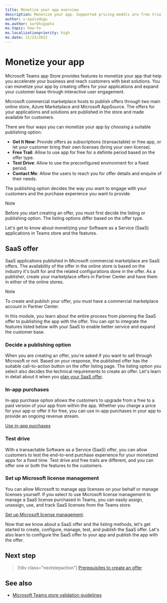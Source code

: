 ```yaml
---
title: Monetize your app overview
description: Monetize your app. Supported pricing models are free trials, in-app purchases, and include a SaaS offer with your app.
author: v-npaladugu
ms.author: surbhigupta
ms.topic: how-to
ms.localizationpriority: high 
ms.date: 11/23/2022
---
```


# Monetize your app

Microsoft Teams app Store provides features to monetize your app that help you accelerate your business and reach customers with best solutions. You can monetize your app by creating offers for your applications and expand your customer base through interactive user engagement.

Microsoft commercial marketplace hosts to publish offers through two main online store, Azure Marketplace and Microsoft AppSource. The offers for your applications and solutions are published in the store and made available for customers.

There are four ways you can monetize your app by choosing a suitable publishing option:

* **Get It Now**: Provide offers as subscriptions (transactable) or free app, or let your customer bring their own licenses (bring your own license).
* **Free Trail**: Allow to use app for free for a definite period based on the offer type.
* **Test Drive**: Allow to use the preconfigured environment for a fixed period.
* **Contact Me**: Allow the users to reach you for offer details and enquire of their needs.

The publishing option decides the way you want to engage with your customers and the purchase experience you want to provide.

> [!NOTE]
> Before you start creating an offer, you must first decide the listing or publishing option. The listing options differ based on the offer type.

Let's get to know about monetizing your Software as a Service (SaaS) applications in Teams store and the features.

## SaaS offer

SaaS applications published in Microsoft commercial marketplace are SaaS offers. The availability of the offer in the online store is based on the industry it's built for and the related configurations done in the offer. As a publisher, create your marketplace offers in Partner Center and have them in either of the online stores.

> [!NOTE]
> To create and publish your offer, you must have a commercial marketplace account in Partner Center.

In this module, you learn about the entire process from planning the SaaS offer to publishing the app with the offer. You can opt to integrate the features listed below with your SaaS to enable better service and expand the customer base.

### Decide a publishing option

When you are creating an offer, you're asked if you want to sell through Microsoft or not. Based on your response, the published offer has the suitable call-to-action button on the offer listing page. The listing option you select also decides the technical requirements to create an offer. Let's learn in detail about it when you [plan your SaaS offer](include-saas-offer.md).

### In-app purchases

In-app purchase option allows the customers to upgrade from a free to a paid version of your app from within the app. Whether you charge a price for your app or offer it for free, you can use in-app purchases in your app to provide an ongoing revenue stream.

[Use in-app purchases](~/concepts/deploy-and-publish/appsource/prepare/in-app-purchase-flow.md)

### Test drive

With a transactable Software as a Service (SaaS) offer, you can allow customers to test the end-to-end purchase experience for your monetized apps for a fixed time. Test drive and free trails are different, and you can offer one or both the features to the customers.

### Set up Microsoft license management

You can allow Microsoft to manage app licenses on your behalf or manage licenses yourself. If you select to use Microsoft license management to manage a SaaS license purchased in Teams, you can easily assign, unassign, use, and track SaaS licenses from the Teams store.

[Set up Microsoft license management](manage-third-party-apps-license.md).

Now that we know about a SaaS offer and the listing methods, let's get started to create, configure, manage, test, and publish the SaaS offer. Let's also learn to configure the SaaS offer to your app and publish the app with the offer.

## Next step

> [!div class="nextstepaction"]
> [Prerequisites to create an offer](prerequisites.md)

## See also

* [Microsoft Teams store validation guidelines](teams-store-validation-guidelines.md)
